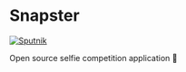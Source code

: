 # Snapster
[![Sputnik](https://sputnik.ci/conf/badge)](https://sputnik.ci/app#/builds/rajikaimal/Snapster)

Open source selfie competition application :rocket:
